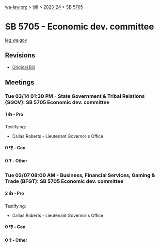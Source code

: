 [wa-law.org](/) > [bill](/bill/) > [2023-24](/bill/2023-24/) > [SB 5705](/bill/2023-24/sb/5705/)

# SB 5705 - Economic dev. committee
[leg.wa.gov](https://app.leg.wa.gov/billsummary?BillNumber=5705&Year=2023&Initiative=false)

## Revisions
* [Original Bill](1/)

## Meetings
### Tue 03/14 01:30 PM - State Government & Tribal Relations (SGOV): SB 5705 Economic dev. committee
#### 1 👍 - Pro
Testifying:
* Dallas Roberts - Lieutenant Governor's Office

#### 0 👎 - Con

#### 0 ❓ - Other

### Tue 02/07 08:00 AM - Business, Financial Services, Gaming & Trade (BFGT): SB 5705 Economic dev. committee
#### 2 👍 - Pro
Testifying:
* Dallas Roberts - Lieutenant Governor's Office

#### 0 👎 - Con

#### 0 ❓ - Other
